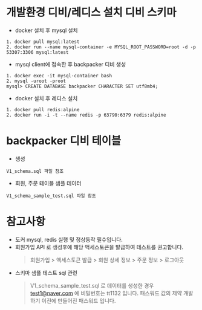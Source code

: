 # 개발환경 디비/레디스 설치 디비 스키마
* docker 설치 후 mysql 설치
```
1. docker pull mysql:latest
2. docker run --name mysql-container -e MYSQL_ROOT_PASSWORD=root -d -p 53307:3306 mysql:latest 
```

* mysql client에 접속한 후 backpacker 디비 생성
```
1. docker exec -it mysql-container bash
2. mysql -uroot -proot
mysql> CREATE DATABASE backpacker CHARACTER SET utf8mb4;
```

* docker 설치 후 레디스 설치
```
1. docker pull redis:alpine
2. docker run -i -t --name redis -p 63790:6379 redis:alpine
```

# backpacker 디비 테이블
* 생성
```
V1_schema.sql 파일 참조
```
* 회원, 주문 테이블 샘플 데이터
```
V1_schema_sample_test.sql 파일 참조
```

# 참고사항
* 도커 mysql, redis 실행 및 정상동작 필수입니다.
* 회원가입 API 로 생성후에 해당 액세스토큰을 발급하여 테스트를 권고합니다.
   > 회원가입 > 액세스토큰 발급 > 회원 상세 정보 > 주문 정보 > 로그아웃
* 스키마 샘플 테스트 sql 관련
   > V1_schema_sample_test.sql 로 데이터를 생성한 경우 test1@naver.com 에 비밀번호는 tt1132 입니다.
   > 패스워드 값의 제약 개발하기 이전에 만들어진 패스워드 입니다.